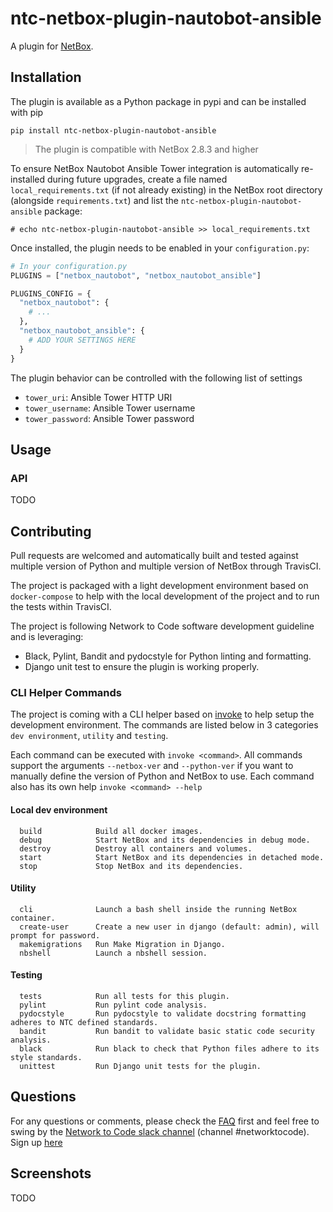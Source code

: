 # ntc-netbox-plugin-nautobot-ansible

A plugin for [NetBox](https://github.com/netbox-community/netbox).

## Installation

The plugin is available as a Python package in pypi and can be installed with pip
```shell
pip install ntc-netbox-plugin-nautobot-ansible
```

> The plugin is compatible with NetBox 2.8.3 and higher
 
To ensure NetBox Nautobot Ansible Tower integration is automatically re-installed during future upgrades, create a file named `local_requirements.txt` (if not already existing) in the NetBox root directory (alongside `requirements.txt`) and list the `ntc-netbox-plugin-nautobot-ansible` package:

```no-highlight
# echo ntc-netbox-plugin-nautobot-ansible >> local_requirements.txt
```

Once installed, the plugin needs to be enabled in your `configuration.py`:

```python
# In your configuration.py
PLUGINS = ["netbox_nautobot", "netbox_nautobot_ansible"]

PLUGINS_CONFIG = {
  "netbox_nautobot": {
    # ...
  },
  "netbox_nautobot_ansible": {
    # ADD YOUR SETTINGS HERE
  }
}
```

The plugin behavior can be controlled with the following list of settings

- `tower_uri`: Ansible Tower HTTP URI
- `tower_username`: Ansible Tower username
- `tower_password`: Ansible Tower password

## Usage

### API

TODO

## Contributing

Pull requests are welcomed and automatically built and tested against multiple version of Python and multiple version of NetBox through TravisCI.

The project is packaged with a light development environment based on `docker-compose` to help with the local development of the project and to run the tests within TravisCI.

The project is following Network to Code software development guideline and is leveraging:
- Black, Pylint, Bandit and pydocstyle for Python linting and formatting.
- Django unit test to ensure the plugin is working properly.

### CLI Helper Commands

The project is coming with a CLI helper based on [invoke](http://www.pyinvoke.org/) to help setup the development environment. The commands are listed below in 3 categories `dev environment`, `utility` and `testing`. 

Each command can be executed with `invoke <command>`. All commands support the arguments `--netbox-ver` and `--python-ver` if you want to manually define the version of Python and NetBox to use. Each command also has its own help `invoke <command> --help`

#### Local dev environment
```
  build            Build all docker images.
  debug            Start NetBox and its dependencies in debug mode.
  destroy          Destroy all containers and volumes.
  start            Start NetBox and its dependencies in detached mode.
  stop             Stop NetBox and its dependencies.
```

#### Utility 
```
  cli              Launch a bash shell inside the running NetBox container.
  create-user      Create a new user in django (default: admin), will prompt for password.
  makemigrations   Run Make Migration in Django.
  nbshell          Launch a nbshell session.
```
#### Testing 

```
  tests            Run all tests for this plugin.
  pylint           Run pylint code analysis.
  pydocstyle       Run pydocstyle to validate docstring formatting adheres to NTC defined standards.
  bandit           Run bandit to validate basic static code security analysis.
  black            Run black to check that Python files adhere to its style standards.
  unittest         Run Django unit tests for the plugin.
```

## Questions

For any questions or comments, please check the [FAQ](FAQ.md) first and feel free to swing by the [Network to Code slack channel](https://networktocode.slack.com/) (channel #networktocode).
Sign up [here](http://slack.networktocode.com/)

## Screenshots

TODO
